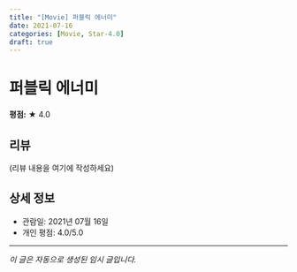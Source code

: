 ```yaml
---
title: "[Movie] 퍼블릭 에너미"
date: 2021-07-16
categories: [Movie, Star-4.0]
draft: true
---
```


# 퍼블릭 에너미

**평점:** ★ 4.0

## 리뷰

(리뷰 내용을 여기에 작성하세요)

## 상세 정보

- 관람일: 2021년 07월 16일
- 개인 평점: 4.0/5.0

---

*이 글은 자동으로 생성된 임시 글입니다.*
